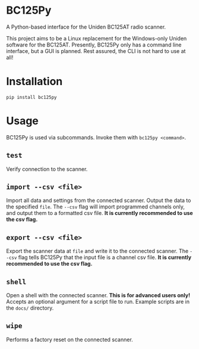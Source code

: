 # BC125Py

A Python-based interface for the Uniden BC125AT radio scanner.

This project aims to be a Linux replacement for the Windows-only
Uniden software for the BC125AT. Presently, BC125Py only has a
command line interface, but a GUI is planned. Rest assured, the
CLI is not hard to use at all!

# Installation

`pip install bc125py`

# Usage

BC125Py is used via subcommands.
Invoke them with `bc125py <command>`.

## `test`

Verify connection to the scanner.

## `import --csv <file>`

Import all data and settings from the connected scanner.
Output the data to the specified `file`.
The `--csv` flag will import programmed channels only,
and output them to a formatted csv file.
**It is currently recommended to use the csv flag.**

## `export --csv <file>`

Export the scanner data at `file` and write it to the
connected scanner. The `--csv` flag tells BC125Py that
the input file is a channel csv file.
**It is currently recommended to use the csv flag.**

## `shell`

Open a shell with the connected scanner.
**This is for advanced users only!**
Accepts an optional argument for a script file to run.
Example scripts are in the `docs/` directory.

## `wipe`

Performs a factory reset on the connected scanner.
